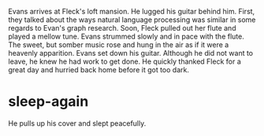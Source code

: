 Evans arrives at Fleck's loft mansion. He lugged his guitar behind him. First, they talked about the ways natural language processing was similar in some regards to Evan's graph research. Soon, Fleck pulled out her flute and played a mellow tune. Evans strummed slowly and in pace with the flute. The sweet, but somber music rose and hung in the air as if it were a heavenly apparition. Evans set down his guitar. Although he did not want to leave, he knew he had work to get done. He quickly thanked Fleck for a great day and hurried back home before it got too dark.

# sleep-again
He pulls up his cover and slept peacefully.
